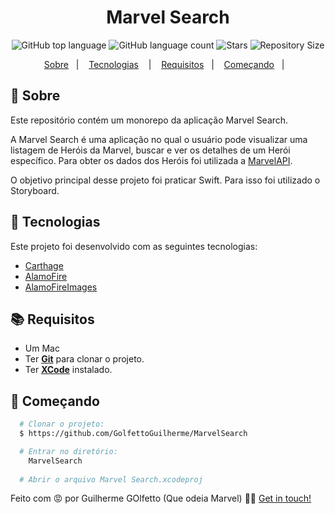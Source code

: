 <h1 align="center">Marvel Search</h1>

<p align="center">
  <img alt="GitHub top language" src="https://img.shields.io/github/languages/top/GolfettoGuilherme/MarvelSearch">
  <img alt="GitHub language count" src="https://img.shields.io/github/languages/count/GolfettoGuilherme/MarvelSearch">
  <img alt="Stars" src="https://img.shields.io/github/stars/GolfettoGuilherme/MarvelSearch">
  <img alt="Repository Size" src="https://img.shields.io/github/repo-size/GolfettoGuilherme/MarvelSearch">
</p>

<p align="center">
  <a href="#page_with_curl-sobre">Sobre</a>&nbsp;&nbsp;&nbsp;|&nbsp;&nbsp;&nbsp;
  <a href="#hammer-iniciando-mobile">Tecnologias</a>
  &nbsp;&nbsp;&nbsp;|&nbsp;&nbsp;&nbsp;
  <a href="#books-requisitos">Requisitos</a>&nbsp;&nbsp;&nbsp;|&nbsp;&nbsp;&nbsp;
  <a href="#rocket-começando">Começando</a>&nbsp;&nbsp;&nbsp;|&nbsp;&nbsp;&nbsp;
</p>

<!-- <h1 align="center">
  <img alt="Home" src="https://res.cloudinary.com/matheuspires/image/upload/v1608076168/home_imjh7b.gif" width="400" />
  <img alt="Pokedex" src="https://res.cloudinary.com/matheuspires/image/upload/v1608076006/pokemon_ismsal.gif" width="400" />
</h1> -->

## :page_with_curl: Sobre
Este repositório contém um monorepo da aplicação Marvel Search.

A Marvel Search é uma aplicação no qual o usuário pode visualizar uma listagem de Heróis da Marvel, buscar e ver os detalhes de um Herói específico. Para obter os dados dos Heróis foi utilizada a [MarvelAPI](https://developer.marvel.com).

O objetivo principal desse projeto foi praticar Swift. Para isso foi utilizado o Storyboard.

## :hammer: Tecnologias

Este projeto foi desenvolvido com as seguintes tecnologias:

- [Carthage](https://github.com/Carthage/Carthage)
- [AlamoFire](https://github.com/Alamofire/Alamofire)
- [AlamoFireImages](https://github.com/Alamofire/AlamofireImage)


## :books: Requisitos
- Um Mac
- Ter [**Git**](https://git-scm.com/) para clonar o projeto.
- Ter [**XCode**](https://developer.apple.com/xcode/) instalado.


## :rocket: Começando
``` bash
  # Clonar o projeto:
  $ https://github.com/GolfettoGuilherme/MarvelSearch

  # Entrar no diretório:
    MarvelSearch
  
  # Abrir o arquivo Marvel Search.xcodeproj
```



Feito com 😡 por Guilherme GOlfetto (Que odeia Marvel) 👋🏻 [Get in touch!](https://github.com/GolfettoGuilherme)
